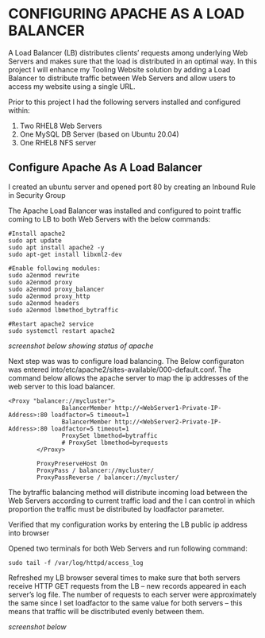 # __CONFIGURING APACHE AS A LOAD BALANCER__

A Load Balancer (LB) distributes clients’ requests among underlying Web Servers and makes sure that the load is distributed in an optimal way. In this project I will enhance my Tooling Website solution by adding a Load Balancer to distribute traffic between Web Servers and allow users to access my website using a single URL.

Prior to this project I had the following servers installed and configured within:

1. Two RHEL8 Web Servers
1. One MySQL DB Server (based on Ubuntu 20.04)
1. One RHEL8 NFS server


## Configure Apache As A Load Balancer

I created an ubuntu server and opened port 80 by creating an Inbound Rule in Security Group


The Apache Load Balancer was installed and configured to point traffic coming to LB to both Web Servers with the below commands:

```
#Install apache2
sudo apt update
sudo apt install apache2 -y
sudo apt-get install libxml2-dev

#Enable following modules:
sudo a2enmod rewrite
sudo a2enmod proxy
sudo a2enmod proxy_balancer
sudo a2enmod proxy_http
sudo a2enmod headers
sudo a2enmod lbmethod_bytraffic

#Restart apache2 service
sudo systemctl restart apache2
```

*screenshot below showing status of apache*



Next step was was to configure load balancing. The Below configuraton was entered into/etc/apache2/sites-available/000-default.conf. The command below allows the apache server to map the ip addresses of the web server to this load balancer.

```
<Proxy "balancer://mycluster">
               BalancerMember http://<WebServer1-Private-IP-Address>:80 loadfactor=5 timeout=1
               BalancerMember http://<WebServer2-Private-IP-Address>:80 loadfactor=5 timeout=1
               ProxySet lbmethod=bytraffic
               # ProxySet lbmethod=byrequests
        </Proxy>

        ProxyPreserveHost On
        ProxyPass / balancer://mycluster/
        ProxyPassReverse / balancer://mycluster/

```
The bytraffic balancing method will distribute incoming load between the Web Servers according to current traffic load and the I can control in which proportion the traffic must be distributed by loadfactor parameter.

Verified that my configuration works by entering the LB public ip address into browser 

Opened two terminals for both Web Servers and run following command: 

```
sudo tail -f /var/log/httpd/access_log
```


Refreshed my LB browser several times to make sure that both servers receive HTTP GET requests from the LB – new records appeared in each server’s log file. The number of requests to each server were approximately the same since I set loadfactor to the same value for both servers – this means that traffic will be disctributed evenly between them.

*screenshot below*
